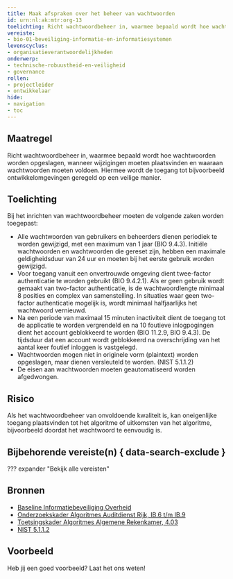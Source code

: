 ```yaml
---
title: Maak afspraken over het beheer van wachtwoorden
id: urn:nl:ak:mtr:org-13
toelichting: Richt wachtwoordbeheer in, waarmee bepaald wordt hoe wachtwoorden worden opgeslagen, wanneer wijzigingen moeten plaatsvinden en waaraan wachtwoorden moeten voldoen.
vereiste:
- bio-01-beveiliging-informatie-en-informatiesystemen
levenscyclus:
- organisatieverantwoordelijkheden
onderwerp:
- technische-robuustheid-en-veiligheid
- governance
rollen:
- projectleider
- ontwikkelaar
hide:
- navigation
- toc
---
```


<!-- tags -->

## Maatregel

Richt wachtwoordbeheer in, waarmee bepaald wordt hoe wachtwoorden worden opgeslagen, wanneer wijzigingen moeten plaatsvinden en waaraan wachtwoorden moeten voldoen. Hiermee wordt de toegang tot bijvoorbeeld ontwikkelomgevingen geregeld op een veilige manier.


## Toelichting

Bij het inrichten van wachtwoordbeheer moeten de volgende zaken worden toegepast:

- Alle wachtwoorden van gebruikers en beheerders dienen periodiek te worden gewijzigd, met een maximum van 1 jaar (BIO 9.4.3). Initiële wachtwoorden en wachtwoorden die gereset zijn, hebben een maximale geldigheidsduur van 24 uur en moeten bij het eerste gebruik worden gewijzigd.
- Voor toegang vanuit een onvertrouwde omgeving dient twee-factor authenticatie te worden gebruikt (BIO 9.4.2.1). Als er geen gebruik wordt gemaakt van two-factor authenticatie, is de wachtwoordlengte minimaal 8 posities en complex van samenstelling. In situaties waar geen two-factor authenticatie mogelijk is, wordt minimaal halfjaarlijks het wachtwoord vernieuwd.
- Na een periode van maximaal 15 minuten inactiviteit dient de toegang tot de applicatie te worden vergrendeld en na 10 foutieve inlogpogingen dient het account geblokkeerd te worden (BIO 11.2.9, BIO 9.4.3). De tijdsduur dat een account wordt geblokkeerd na overschrijding van het aantal keer foutief inloggen is vastgelegd.
- Wachtwoorden mogen niet in originele vorm (plaintext) worden opgeslagen, maar dienen versleuteld te worden. (NIST 5.1.1.2)
- De eisen aan wachtwoorden moeten geautomatiseerd worden afgedwongen.


## Risico
Als het wachtwoordbeheer van onvoldoende kwaliteit is, kan oneigenlijke toegang plaatsvinden tot het algoritme of uitkomsten van het algoritme, bijvoorbeeld doordat het wachtwoord te eenvoudig is.

## Bijbehorende vereiste(n) { data-search-exclude }
??? expander "Bekijk alle vereisten"
    <!-- list_vereisten_on_maatregelen_page -->

## Bronnen

- [Baseline Informatiebeveiliging Overheid](https://www.digitaleoverheid.nl/overzicht-van-alle-onderwerpen/cybersecurity/bio-en-ensia/baseline-informatiebeveiliging-overheid/)
- [Onderzoekskader Algoritmes Auditdienst Rijk, IB.6 t/m IB.9](https://www.rijksoverheid.nl/documenten/rapporten/2023/07/11/onderzoekskader-algoritmes-adr-2023)
- [Toetsingskader Algoritmes Algemene Rekenkamer, 4.03](https://www.rekenkamer.nl/onderwerpen/algoritmes/documenten/publicaties/2024/05/15/het-toetsingskader-aan-de-slag)
- [NIST 5.1.1.2](https://pages.nist.gov/800-63-3/sp800-63b.html#sec5)

## Voorbeeld

Heb jij een goed voorbeeld? Laat het ons weten!
